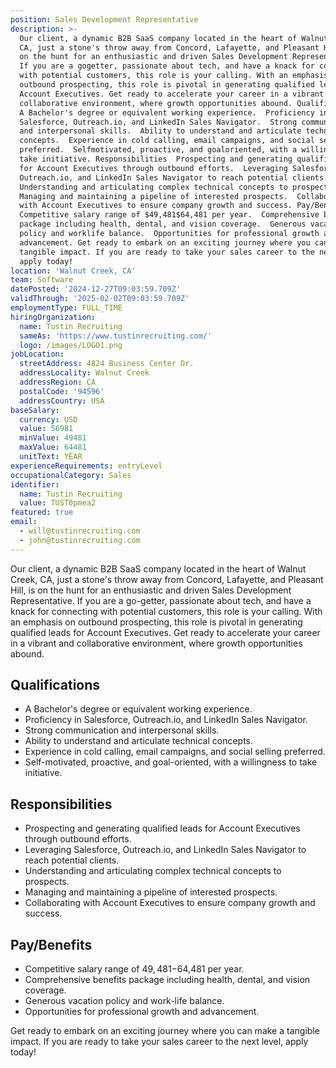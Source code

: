 ```yaml
---
position: Sales Development Representative
description: >-
  Our client, a dynamic B2B SaaS company located in the heart of Walnut Creek,
  CA, just a stone's throw away from Concord, Lafayette, and Pleasant Hill, is
  on the hunt for an enthusiastic and driven Sales Development Representative.
  If you are a gogetter, passionate about tech, and have a knack for connecting
  with potential customers, this role is your calling. With an emphasis on
  outbound prospecting, this role is pivotal in generating qualified leads for
  Account Executives. Get ready to accelerate your career in a vibrant and
  collaborative environment, where growth opportunities abound. Qualifications 
  A Bachelor's degree or equivalent working experience.  Proficiency in
  Salesforce, Outreach.io, and LinkedIn Sales Navigator.  Strong communication
  and interpersonal skills.  Ability to understand and articulate technical
  concepts.  Experience in cold calling, email campaigns, and social selling
  preferred.  Selfmotivated, proactive, and goaloriented, with a willingness to
  take initiative. Responsibilities  Prospecting and generating qualified leads
  for Account Executives through outbound efforts.  Leveraging Salesforce,
  Outreach.io, and LinkedIn Sales Navigator to reach potential clients. 
  Understanding and articulating complex technical concepts to prospects. 
  Managing and maintaining a pipeline of interested prospects.  Collaborating
  with Account Executives to ensure company growth and success. Pay/Benefits 
  Competitive salary range of $49,481$64,481 per year.  Comprehensive benefits
  package including health, dental, and vision coverage.  Generous vacation
  policy and worklife balance.  Opportunities for professional growth and
  advancement. Get ready to embark on an exciting journey where you can make a
  tangible impact. If you are ready to take your sales career to the next level,
  apply today!
location: 'Walnut Creek, CA'
team: Software
datePosted: '2024-12-27T09:03:59.709Z'
validThrough: '2025-02-02T09:03:59.709Z'
employmentType: FULL_TIME
hiringOrganization:
  name: Tustin Recruiting
  sameAs: 'https://www.tustinrecruiting.com/'
  logo: /images/LOGO1.png
jobLocation:
  streetAddress: 4824 Business Center Dr.
  addressLocality: Walnut Creek
  addressRegion: CA
  postalCode: '94596'
  addressCountry: USA
baseSalary:
  currency: USD
  value: 56981
  minValue: 49481
  maxValue: 64481
  unitText: YEAR
experienceRequirements: entryLevel
occupationalCategory: Sales
identifier:
  name: Tustin Recruiting
  value: TUST0pmea2
featured: true
email:
  - will@tustinrecruiting.com
  - john@tustinrecruiting.com
---
```




Our client, a dynamic B2B SaaS company located in the heart of Walnut Creek, CA, just a stone's throw away from Concord, Lafayette, and Pleasant Hill, is on the hunt for an enthusiastic and driven Sales Development Representative. If you are a go-getter, passionate about tech, and have a knack for connecting with potential customers, this role is your calling. With an emphasis on outbound prospecting, this role is pivotal in generating qualified leads for Account Executives. Get ready to accelerate your career in a vibrant and collaborative environment, where growth opportunities abound.

## Qualifications
- A Bachelor's degree or equivalent working experience.
- Proficiency in Salesforce, Outreach.io, and LinkedIn Sales Navigator.
- Strong communication and interpersonal skills.
- Ability to understand and articulate technical concepts.
- Experience in cold calling, email campaigns, and social selling preferred.
- Self-motivated, proactive, and goal-oriented, with a willingness to take initiative.

## Responsibilities
- Prospecting and generating qualified leads for Account Executives through outbound efforts.
- Leveraging Salesforce, Outreach.io, and LinkedIn Sales Navigator to reach potential clients.
- Understanding and articulating complex technical concepts to prospects.
- Managing and maintaining a pipeline of interested prospects.
- Collaborating with Account Executives to ensure company growth and success.

## Pay/Benefits
- Competitive salary range of $49,481-$64,481 per year.
- Comprehensive benefits package including health, dental, and vision coverage.
- Generous vacation policy and work-life balance.
- Opportunities for professional growth and advancement.

Get ready to embark on an exciting journey where you can make a tangible impact. If you are ready to take your sales career to the next level, apply today!

